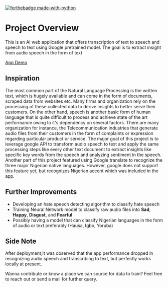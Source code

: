 [![forthebadge made-with-python](http://ForTheBadge.com/images/badges/made-with-python.svg)](https://www.python.org/)
   
# Project Overview
This is an AI web application that offers transcription of text to speech and speech to text using Google pretrained model. The goal is to extract insight from audio speech in the form of text

[App Demo](https://res.cloudinary.com/dfgg73dvr/video/upload/v1624127072/ezgif.com-gif-maker_k56lry.mp4)

## Inspiration
The most common part of the Natural Language Processing is the written text, which is hugely available and can come in the form of documents, scraped data from websites etc. Many firms and organization rely on the processing of 
these collected data to derive insights to better serve their customers. On the other hand, speech is another basic form of human language that is quite difficult to process and achieve state of the art performance owing to it's dependency on several factors. There are many organization for instance, the Telecommunication industries that generate audio files
from their customers in the form of complaints or expression regarding particular product or service. The major goal of this project is to leverage google API to transform audio speech to text and apply the same processing steps like every other text document to
extract insights like specific key words from the speech and analyzing sentiment in the speech.
Another part of this project featured using Google translate to recognize the three major Nigerian native languages. However, google does not support this feature yet, but recognizes Nigerian accent which was included in the app.

## Further Improvements
- Developing an hate speech detecting algorithm to classify hate speech
- Training Neural Network model to classify raw audio files into __Sad__, __Happy__, __Disgust__, and __Fearful__
- Possibly having a model that can classify Nigerian languages in the form of audio or text preferably (Hausa, Igbo, Yoruba)

## Side Note
After deployment,It was observed that the app performance dropped in recognizing audio speech and transcribing to text, but perfectly works locally at present.
   
Wanna contribute or know a place we can source for data to train? Feel free to reach out or send a mail for further query.
